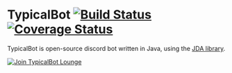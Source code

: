 TypicalBot [![Build Status](https://travis-ci.org/typicalbot/typicalbot.svg?branch=master)](https://travis-ci.org/typicalbot/typicalbot) [![Coverage Status](https://coveralls.io/repos/github/typicalbot/typicalbot/badge.svg?branch=master)](https://coveralls.io/github/typicalbot/typicalbot?branch=master)
==========

TypicalBot is open-source discord bot written in Java, using the [JDA library](https://github.com/DV8FromTheWorld/JDA).

[![Join TypicalBot Lounge](https://discordapp.com/api/guilds/163038706117115906/embed.png?style=banner2)](https://discord.gg/typicalbot)